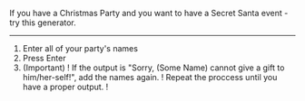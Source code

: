 If you have a Christmas Party and you want to have a Secret Santa event - try this generator. 
_____________________________________________________
1. Enter all of your party's names
2. Press Enter
3. (Important)  ! If the output is "Sorry, (Some Name) cannot give a gift to him/her-self!", add the names again. 
! Repeat the proccess until you have a proper output. ! 
